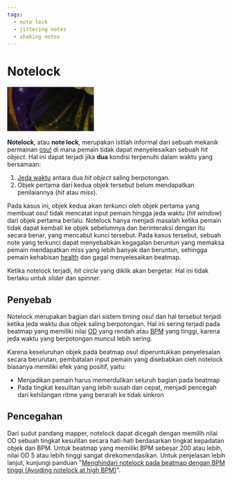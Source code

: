 ```yaml
---
tags:
  - note lock
  - jittering notes
  - shaking notes
---
```


# Notelock

![](img/notelock.gif "Sebuah contoh notelock: note kedua tidak dapat ditekan")

**Notelock**, atau **note lock**, merupakan istilah informal dari sebuah mekanik permainan [osu!](/wiki/Game_mode/osu!) di mana pemain tidak dapat menyelesaikan sebuah *hit object*. Hal ini dapat terjadi jika **dua** kondisi terpenuhi dalam waktu yang bersamaan:

1. [Jeda waktu](/wiki/Beatmapping/Overall_difficulty#timing) antara dua *hit object* saling berpotongan.
2. Objek pertama dari kedua objek tersebut belum mendapatkan penilaiannya (*hit* atau *miss*).

Pada kasus ini, objek kedua akan *terkunci* oleh objek pertama yang membuat osu! tidak mencatat input pemain hingga jeda waktu (*hit window*) dari objek pertama berlalu. Notelock hanya menjadi masalah ketika pemain tidak dapat kembali ke objek sebelumnya dan berinteraksi dengan itu secara benar, yang mencabut kunci tersebut. Pada kasus tersebut, sebuah note yang terkunci dapat menyebabkan kegagalan beruntun yang memaksa pemain mendapatkan miss yang lebih banyak dan beruntun, sehingga pemain kehabisan [health](/wiki/Gameplay/Health) dan gagal menyelesaikan beatmap.

Ketika notelock terjadi, *hit circle* yang diklik akan bergetar. Hal ini tidak berlaku untuk *slider* dan *spinner*.

## Penyebab

Notelock merupakan bagian dari sistem timing osu! dan hal tersebut terjadi ketika jeda waktu dua objek saling berpotongan. Hal ini sering terjadi pada beatmap yang memiliki nilai [OD](/wiki/Beatmapping/Overall_difficulty) yang rendah atau [BPM](/wiki/Beatmapping/Beats_per_minute) yang tinggi, karena jeda waktu yang berpotongan muncul lebih sering.

Karena keseluruhan objek pada beatmap osu! diperuntukkan penyelesaian secara berurutan, pembatalan input pemain yang disebabkan oleh notelock biasanya memiliki efek yang positif, yaitu:

- Menjadikan pemain harus memerdulikan seluruh bagian pada beatmap
- Pada tingkat kesulitan yang lebih susah dan cepat, menjadi pencegah dari kehilangan ritme yang berarah ke tidak sinkron

## Pencegahan

Dari sudut pandang mapper, notelock dapat dicegah dengan memilih nilai OD sebuah tingkat kesulitan secara hati-hati berdasarkan tingkat kepadatan objek dan BPM. Untuk beatmap yang memiliki BPM sebesar 200 atau lebih, nilai OD 5 atau lebih tinggi sangat direkomendasikan. Untuk penjelasan lebih lanjut, kunjungi panduan "[Menghindari notelock pada beatmap dengan BPM tinggi (Avoiding notelock at high BPM)](https://osu.ppy.sh/community/forums/topics/334458)".
